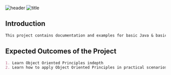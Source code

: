 ![header](https://github.com/Mozilla-Campus-Club-IIT/Learn-Java/blob/master/file/hacktoberfesth1.jpg)
![title](https://github.com/Mozilla-Campus-Club-IIT/Learn-Java/blob/master/file/hello_world_Collection2.jpg)

## Introduction
```markdown
This project contains documentation and examples for basic Java & basic Object Oriented Principles (OOP).
```
## Expected Outcomes of the Project
```markdown
1. Learn Object Oriented Principles indepth
2. Learn how to apply Object Oriented Principles in practical scenarios
```
